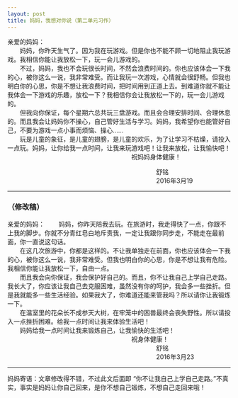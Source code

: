 ```yaml
---
layout: post
title: 妈妈，我想对你说（第二单元习作）
---
```



亲爱的妈妈：  
　　妈妈，你昨天生气了。因为我在玩游戏。但是你也不能不顾一切地阻止我玩游戏。我相信你能让我放松一下，玩一会儿游戏的。  
　　不过，妈妈，我也不会玩很长时间，不然会浪费时间的。你也应该体会一下我的心，被你这么一说，我非常难受。而让我玩一次游戏，心情就会很舒畅。但我也明白你的心思，你是不想让我浪费时间，把时间用到正道上去。到难道你就不能让我体会一下游戏的乐趣，放松一下？我相信你会让我放松一下的，玩一会儿游戏的。  
　　但我向你保证，每个星期六总共玩三盘游戏。而且会合理安排时间、合理休息的。而且我会让妈妈你不操心，自己管好生活与学习。妈妈，我希望你也能管好自己，不要为游戏一点小事而烦恼、操心……  
　　玩是儿童的象征，是儿童的翅膀，是儿童的欢乐，为了让学习不枯燥，请投入一点玩。妈妈，让你给我一点时间，让我来玩游戏吧！让我来放松，让我愉快吧！
　　　　　　　　　　　　　　　　　　　　祝妈妈身体健康！  

　　　　　　　　　　　　　　　　　　　　　　　　舒铭  
　　　　　　　　　　　　　　　　　　　　　　　　2016年3月19  
***

### （修改稿）
亲爱的妈妈：
　　妈妈，你昨天陪我去玩。在旅游时，我走得快了一点，你跟不上我的脚步。你就不分青红皂白地斥责我，一定让我跟你同步走，不能走在最前面，你一直说这句话。  
　　在这几次旅游中，你都是这样的。不让我单独走在前面，你也应该体会一下我的心，被你这么一说，我非常难受。但我也明白你的心思，你是不想让我有危险。我相信你能让我放松一下，自由一点。  
　　而且我会向你保证，我会保护好自己的。而且，你不让我自己上学自己走路。我长大了，你应该让我自己去克服困难，虽然没有你的呵护，我会多一些挫折。但是我就能多一些生活经验。如果我大了，你难道还能来管我吗？所以请你让我锻炼一下。  
　　在温室里的花朵长不成参天大树，在牢笼中的困兽最终会丧失野性。所以请投入一点挫折困难。给我一点时间让我来体验生活吧！  
　　妈妈给我一点时间让我来锻炼自己，让我愉快的生活吧！  
　　　　　　　　　　　　　　　　　　　　祝身体健康！
　　　　　　　　　　　　　　　　　　　　　　　　舒铭
　　　　　　　　　　　　　　　　　　　　　　　　2016年3月23

---
妈妈寄语：文章修改得不错，不过此文后面即 “你不让我自己上学自己走路。”不真实，事实是妈妈让你自己回来，是你不想自己锻炼，不想自己走回来哦！  
